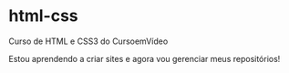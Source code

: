 # html-css
 Curso de HTML e CSS3  do CursoemVídeo

 Estou aprendendo a criar sites e agora vou gerenciar meus repositórios!
